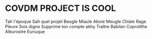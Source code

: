 # COVDM PROJECT IS COOL
Tah l'époque
Sah quel projet
Beugle
Miaule
Aboie
Meugle
Chiale
Rage
Pleure
Sois digne
Supprime ton compte akhy
Traître
Babilan
Coprolithe
Alburostre
Eunuque
